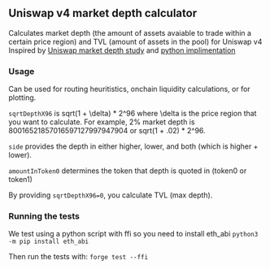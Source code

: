 ## Uniswap v4 market depth calculator

Calculates market depth (the amount of assets avaiable to trade within a certain price region) and TVL (amount of assets in the pool) for Uniswap v4
Inspired by [Uniswap market depth study](https://github.com/Uniswap/v3-market-depth-study) and [python implimentation](https://github.com/Uniswap/v3-market-depth-study)

### Usage
Can be used for routing heuritistics, onchain liquidity calculations, or for plotting.

`sqrtDepthX96` is sqrt(1 + \delta) * 2^96 where \delta is the price region that you want to calculate.
For example, 2% market depth is 80016521857016597127997947904 or sqrt(1 + .02) * 2^96.

`side` provides the depth in either higher, lower, and both (which is higher + lower).

`amountInToken0` determines the token that depth is quoted in (token0 or token1)

By providing `sqrtDepthX96=0`, you calculate TVL (max depth).

### Running the tests
We test using a python script with ffi so you need to install eth_abi
`python3 -m pip install eth_abi`

Then run the tests with:
`forge test --ffi`
